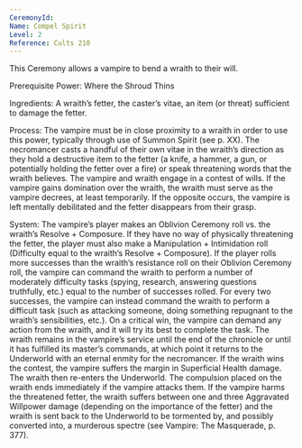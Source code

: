 ```yaml
---
CeremonyId: 
Name: Compel Spirit
Level: 2
Reference: Cults 210
---
```

This Ceremony allows a vampire to bend a wraith to their will. 

Prerequisite Power: Where the Shroud Thins 

Ingredients: A wraith’s fetter, the caster’s vitae, an item (or threat) sufficient to damage the fetter. 

Process: The vampire must be in close proximity to a wraith in order to use this power, typically through use of Summon Spirit (see p. XX). The necromancer casts a handful of their own vitae in the wraith’s direction as they hold a destructive item to the fetter (a knife, a hammer, a gun, or potentially holding the fetter over a fire) or speak threatening words that the wraith believes. The vampire and wraith engage in a contest of wills. If the vampire gains domination over the wraith, the wraith must serve as the vampire decrees, at least temporarily. If the opposite occurs, the vampire is left mentally debilitated and the fetter disappears from their grasp. 

System: The vampire’s player makes an Oblivion Ceremony roll vs. the wraith’s Resolve + Composure. If they have no way of physically threatening the fetter, the player must also make a Manipulation + Intimidation roll (Difficulty equal to the wraith’s Resolve + Composure). If the player rolls more successes than the wraith’s resistance roll on their Oblivion Ceremony roll, the vampire can command the wraith to perform a number of moderately difficulty tasks (spying, research, answering questions truthfully, etc.) equal to the number of successes rolled. For every two successes, the vampire can instead command the wraith to perform a difficult task (such as attacking someone, doing something repugnant to the wraith’s sensibilities, etc.). On a critical win, the vampire can demand any action from the wraith, and it will try its best to complete the task. The wraith remains in the vampire’s service until the end of the chronicle or until it has fulfilled its master’s commands, at which point it returns to the Underworld with an eternal enmity for the necromancer. If the wraith wins the contest, the vampire suffers the margin in Superficial Health damage. The wraith then re-enters the Underworld. The compulsion placed on the wraith ends immediately if the vampire attacks them. If the vampire harms the threatened fetter, the wraith suffers between one and three Aggravated Willpower damage (depending on the importance of the fetter) and the wraith is sent back to the Underworld to be tormented by, and possibly converted into, a murderous spectre (see Vampire: The Masquerade, p. 377).